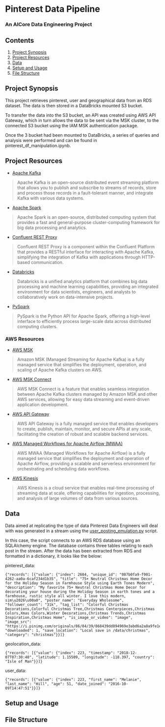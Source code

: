 # Pinterest Data Pipeline
### An AICore Data Engineering Project

## Contents
1. [Project Synopsis](#project_synopsis)
2. [Project Resources](#project_resources)
3. [Data](#data)
4. [Setup and Usage](#setup_and_usage)
5. [File Structure](#file_structure)

## Project Synopsis <a name="project_synopsis"></a>
This project retrieves pinterest, user and geographical data from an RDS dataset. The data is then stored in a DataBricks mounted S3 bucket.

To transfer the data into the S3 bucket, an API was created using AWS API Gateway, which in turn allows the data to be sent via the MSK cluster, to the connected S3 bucket using the IAM MSK authentication package.

Once the 3 bucket had been mounted to DataBricks, a series of queries and analysis were performed and can be found in pinterest_df_manipulation.ipynb.

## Project Resources <a name="project_resources"></a>
* [Apache Kafka](https://kafka.apache.org/documentation/)
>Apache Kafka is an open-source distributed event streaming platform that allows you to publish and subscribe to streams of records, store and process those records in a fault-tolerant manner, and integrate Kafka with various data systems.

* [Apache Spark](https://spark.apache.org/docs/latest/)
>Apache Spark is an open-source, distributed computing system that provides a fast and general-purpose cluster-computing framework for big data processing and analytics.

* [Confluent REST Proxy](https://docs.confluent.io/platform/current/kafka-rest/index.html)
>Confluent REST Proxy is a component within the Confluent Platform that provides a RESTful interface for interacting with Apache Kafka, simplifying the integration of Kafka with applications through HTTP-based communication.

* [Databricks](https://docs.databricks.com/en/index.html)
>Databricks is a unified analytics platform that combines big data processing and machine learning capabilities, providing an integrated environment for data scientists, engineers, and analysts to collaboratively work on data-intensive projects.

* [PySpark](https://spark.apache.org/docs/latest/api/python/index.html)
>PySpark is the Python API for Apache Spark, offering a high-level interface to efficiently process large-scale data across distributed computing clusters.

### AWS Resources
* [AWS MSK](https://docs.aws.amazon.com/msk/latest/developerguide/getting-started.html)
>Amazon MSK (Managed Streaming for Apache Kafka) is a fully managed service that simplifies the deployment, operation, and scaling of Apache Kafka clusters on AWS.

* [AWS MSK Connect](https://docs.aws.amazon.com/msk/latest/developerguide/msk-connect.html)
>AWS MSK Connect is a feature that enables seamless integration between Apache Kafka clusters managed by Amazon MSK and other AWS services, allowing for easy data streaming and event-driven application development.

* [AWS API Gateway](https://docs.aws.amazon.com/apigateway/latest/developerguide/welcome.html)
>AWS API Gateway is a fully managed service that enables developers to create, publish, maintain, monitor, and secure APIs at any scale, facilitating the creation of robust and scalable backend services.

* [AWS Managed Workflows for Apache Airflow (MWAA)](https://docs.aws.amazon.com/mwaa/)
>AWS MWAA (Managed Workflows for Apache Airflow) is a fully managed service that simplifies the deployment and operation of Apache Airflow, providing a scalable and serverless environment for orchestrating and scheduling data workflows.

* [AWS Kinesis](https://docs.aws.amazon.com/kinesis/)
>AWS Kinesis is a cloud service that enables real-time processing of streaming data at scale, offering capabilities for ingestion, processing, and analysis of large volumes of data from various sources.

## Data <a name="data"></a>
Data aimed at replicating the type of data Pinterest Data Engineers will deal with was generated in a stream using the [user_posting_emulation.py](user_posting_emulation.py) script. 

In this case, the script connects to an AWS RDS database using an SQLAlchemy engine. The database contains three tables relating to each post in the stream. After the data has been extracted from RDS and formatted in a dictionary, it looks like the below:

pinterest_data:
```
{"records": [{"value": {"index": 2604, "unique_id": "087b0fa9-f901-4262-aa0a-6caf234d1b35", "title": "75+ Neutral Christmas Home Decor for the Holiday Season in Farmhouse Style using Earth Tones Modern", "description": "My favorite 75+ Neutral Christmas Home Decor for decorating your house during the Holiday Season in earth tones and a farmhouse, rustic style all winter. I love this modern, sim\u2026\u00a0", "poster_name": "Everyday Wholesome", "follower_count": "31k", "tag_list": "Colorful Christmas Decorations,Colorful Christmas Tree,Christmas Centerpieces,Christmas Colors,Xmas Colors,Winter Decorations,Christmas Trends,Christmas Inspiration,Christmas Home", "is_image_or_video": "image", "image_src": "https://i.pinimg.com/originals/86/84/39/868439dd894969e3abd6a2a8a9fe1e9c.jpg", "downloaded": 1, "save_location": "Local save in /data/christmas", "category": "christmas"}}]}
```

geolocation_data:
```
{"records": [{"value": {"index": 223, "timestamp": "2018-12-07T07:30:40", "latitude": 1.15509, "longitude": -118.397, "country": "Isle of Man"}}]}
```

user_data:
```
{"records": [{"value": {"index": 223, "first_name": "Melanie", "last_name": "Hill", "age": 51, "date_joined": "2016-10-09T14:47:51"}}]}
```

## Setup and Usage <a name="setup_and_usage"></a>

## File Structure <a name="file_structure"></a>
